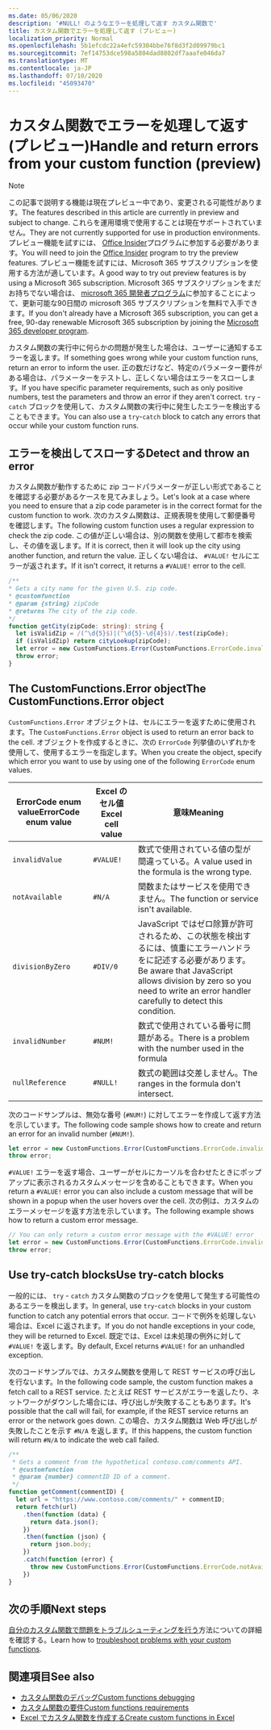 ```yaml
---
ms.date: 05/06/2020
description: '#NULL! のようなエラーを処理して返す カスタム関数で'
title: カスタム関数でエラーを処理して返す (プレビュー)
localization_priority: Normal
ms.openlocfilehash: 5b1efcdc22a4efc59304bbe76f8d3f2d09979bc1
ms.sourcegitcommit: 7ef14753dce598a5804dad8802df7aaafe046da7
ms.translationtype: MT
ms.contentlocale: ja-JP
ms.lasthandoff: 07/10/2020
ms.locfileid: "45093470"
---
```

# <a name="handle-and-return-errors-from-your-custom-function-preview"></a><span data-ttu-id="ba5a9-104">カスタム関数でエラーを処理して返す (プレビュー)</span><span class="sxs-lookup"><span data-stu-id="ba5a9-104">Handle and return errors from your custom function (preview)</span></span>

> [!NOTE]
> <span data-ttu-id="ba5a9-105">この記事で説明する機能は現在プレビュー中であり、変更される可能性があります。</span><span class="sxs-lookup"><span data-stu-id="ba5a9-105">The features described in this article are currently in preview and subject to change.</span></span> <span data-ttu-id="ba5a9-106">これらを運用環境で使用することは現在サポートされていません。</span><span class="sxs-lookup"><span data-stu-id="ba5a9-106">They are not currently supported for use in production environments.</span></span> <span data-ttu-id="ba5a9-107">プレビュー機能を試すには、 [Office Insider](https://insider.office.com/join)プログラムに参加する必要があります。</span><span class="sxs-lookup"><span data-stu-id="ba5a9-107">You will need to join the [Office Insider](https://insider.office.com/join) program to try the preview features.</span></span>  <span data-ttu-id="ba5a9-108">プレビュー機能を試すには、Microsoft 365 サブスクリプションを使用する方法が適しています。</span><span class="sxs-lookup"><span data-stu-id="ba5a9-108">A good way to try out preview features is by using a Microsoft 365 subscription.</span></span> <span data-ttu-id="ba5a9-109">Microsoft 365 サブスクリプションをまだお持ちでない場合は、 [microsoft 365 開発者プログラム](https://developer.microsoft.com/office/dev-program)に参加することによって、更新可能な90日間の microsoft 365 サブスクリプションを無料で入手できます。</span><span class="sxs-lookup"><span data-stu-id="ba5a9-109">If you don't already have a Microsoft 365 subscription, you can get a free, 90-day renewable Microsoft 365 subscription by joining the [Microsoft 365 developer program](https://developer.microsoft.com/office/dev-program).</span></span>

<span data-ttu-id="ba5a9-110">カスタム関数の実行中に何らかの問題が発生した場合は、ユーザーに通知するエラーを返します。</span><span class="sxs-lookup"><span data-stu-id="ba5a9-110">If something goes wrong while your custom function runs, return an error to inform the user.</span></span> <span data-ttu-id="ba5a9-111">正の数だけなど、特定のパラメーター要件がある場合は、パラメーターをテストし、正しくない場合はエラーをスローします。</span><span class="sxs-lookup"><span data-stu-id="ba5a9-111">If you have specific parameter requirements, such as only positive numbers, test the parameters and throw an error if they aren't correct.</span></span> <span data-ttu-id="ba5a9-112">`try` - `catch` ブロックを使用して、カスタム関数の実行中に発生したエラーを検出することもできます。</span><span class="sxs-lookup"><span data-stu-id="ba5a9-112">You can also use a `try`-`catch` block to catch any errors that occur while your custom function runs.</span></span>

## <a name="detect-and-throw-an-error"></a><span data-ttu-id="ba5a9-113">エラーを検出してスローする</span><span class="sxs-lookup"><span data-stu-id="ba5a9-113">Detect and throw an error</span></span>

<span data-ttu-id="ba5a9-114">カスタム関数が動作するために zip コードパラメーターが正しい形式であることを確認する必要があるケースを見てみましょう。</span><span class="sxs-lookup"><span data-stu-id="ba5a9-114">Let's look at a case where you need to ensure that a zip code parameter is in the correct format for the custom function to work.</span></span> <span data-ttu-id="ba5a9-115">次のカスタム関数は、正規表現を使用して郵便番号を確認します。</span><span class="sxs-lookup"><span data-stu-id="ba5a9-115">The following custom function uses a regular expression to check the zip code.</span></span> <span data-ttu-id="ba5a9-116">この値が正しい場合は、別の関数を使用して都市を検索し、その値を返します。</span><span class="sxs-lookup"><span data-stu-id="ba5a9-116">If it is correct, then it will look up the city using another function, and return the value.</span></span> <span data-ttu-id="ba5a9-117">正しくない場合は、 `#VALUE!` セルにエラーが返されます。</span><span class="sxs-lookup"><span data-stu-id="ba5a9-117">If it isn't correct, it returns a `#VALUE!` error to the cell.</span></span>

```typescript
/**
* Gets a city name for the given U.S. zip code.
* @customfunction
* @param {string} zipCode
* @returns The city of the zip code.
*/
function getCity(zipCode: string): string {
  let isValidZip = /(^\d{5}$)|(^\d{5}-\d{4}$)/.test(zipCode);
  if (isValidZip) return cityLookup(zipCode);
  let error = new CustomFunctions.Error(CustomFunctions.ErrorCode.invalidValue, "Please provide a valid U.S. zip code.");
  throw error;
}
```

## <a name="the-customfunctionserror-object"></a><span data-ttu-id="ba5a9-118">The CustomFunctions.Error object</span><span class="sxs-lookup"><span data-stu-id="ba5a9-118">The CustomFunctions.Error object</span></span>

<span data-ttu-id="ba5a9-119">`CustomFunctions.Error` オブジェクトは、セルにエラーを返すために使用されます。</span><span class="sxs-lookup"><span data-stu-id="ba5a9-119">The `CustomFunctions.Error` object is used to return an error back to the cell.</span></span> <span data-ttu-id="ba5a9-120">オブジェクトを作成するときに、次の `ErrorCode` 列挙値のいずれかを使用して、使用するエラーを指定します。</span><span class="sxs-lookup"><span data-stu-id="ba5a9-120">When you create the object, specify which error you want to use by using one of the following `ErrorCode` enum values.</span></span>


|<span data-ttu-id="ba5a9-121">ErrorCode enum value</span><span class="sxs-lookup"><span data-stu-id="ba5a9-121">ErrorCode enum value</span></span>  |<span data-ttu-id="ba5a9-122">Excel のセル値</span><span class="sxs-lookup"><span data-stu-id="ba5a9-122">Excel cell value</span></span>  |<span data-ttu-id="ba5a9-123">意味</span><span class="sxs-lookup"><span data-stu-id="ba5a9-123">Meaning</span></span>  |
|---------------|---------|---------|
|`invalidValue`   | `#VALUE!` | <span data-ttu-id="ba5a9-124">数式で使用されている値の型が間違っている。</span><span class="sxs-lookup"><span data-stu-id="ba5a9-124">A value used in the formula is the wrong type.</span></span> |
|`notAvailable`   | `#N/A`    | <span data-ttu-id="ba5a9-125">関数またはサービスを使用できません。</span><span class="sxs-lookup"><span data-stu-id="ba5a9-125">The function or service isn't available.</span></span> |
|`divisionByZero` | `#DIV/0`  | <span data-ttu-id="ba5a9-126">JavaScript ではゼロ除算が許可されるため、この状態を検出するには、慎重にエラーハンドラをに記述する必要があります。</span><span class="sxs-lookup"><span data-stu-id="ba5a9-126">Be aware that JavaScript allows division by zero so you need to write an error handler carefully to detect this condition.</span></span> |
|`invalidNumber`  | `#NUM!`   | <span data-ttu-id="ba5a9-127">数式で使用されている番号に問題がある。</span><span class="sxs-lookup"><span data-stu-id="ba5a9-127">There is a problem with the number used in the formula</span></span> |
|`nullReference`  | `#NULL!`  | <span data-ttu-id="ba5a9-128">数式の範囲は交差しません。</span><span class="sxs-lookup"><span data-stu-id="ba5a9-128">The ranges in the formula don't intersect.</span></span> |

<span data-ttu-id="ba5a9-129">次のコードサンプルは、無効な番号 (`#NUM!`) に対してエラーを作成して返す方法を示しています。</span><span class="sxs-lookup"><span data-stu-id="ba5a9-129">The following code sample shows how to create and return an error for an invalid number (`#NUM!`).</span></span>

```typescript
let error = new CustomFunctions.Error(CustomFunctions.ErrorCode.invalidNumber);
throw error;
```

<span data-ttu-id="ba5a9-130">`#VALUE!` エラーを返す場合、ユーザーがセルにカーソルを合わせたときにポップアップに表示されるカスタムメッセージを含めることもできます。</span><span class="sxs-lookup"><span data-stu-id="ba5a9-130">When you return a `#VALUE!` error you can also include a custom message that will be shown in a popup when the user hovers over the cell.</span></span> <span data-ttu-id="ba5a9-131">次の例は、カスタムのエラーメッセージを返す方法を示しています。</span><span class="sxs-lookup"><span data-stu-id="ba5a9-131">The following example shows how to return a custom error message.</span></span>

```typescript
// You can only return a custom error message with the #VALUE! error
let error = new CustomFunctions.Error(CustomFunctions.ErrorCode.invalidValue, "The parameter can only contain lowercase characters.");
throw error;
```

## <a name="use-try-catch-blocks"></a><span data-ttu-id="ba5a9-132">Use try-catch blocks</span><span class="sxs-lookup"><span data-stu-id="ba5a9-132">Use try-catch blocks</span></span>

<span data-ttu-id="ba5a9-133">一般的には、 `try` - `catch` カスタム関数のブロックを使用して発生する可能性のあるエラーを検出します。</span><span class="sxs-lookup"><span data-stu-id="ba5a9-133">In general, use `try`-`catch` blocks in your custom function to catch any potential errors that occur.</span></span> <span data-ttu-id="ba5a9-134">コードで例外を処理しない場合は、Excel に返されます。</span><span class="sxs-lookup"><span data-stu-id="ba5a9-134">If you do not handle exceptions in your code, they will be returned to Excel.</span></span> <span data-ttu-id="ba5a9-135">既定では、Excel は未処理の例外に対して `#VALUE!` を返します。</span><span class="sxs-lookup"><span data-stu-id="ba5a9-135">By default, Excel returns `#VALUE!` for an unhandled exception.</span></span>

<span data-ttu-id="ba5a9-136">次のコードサンプルでは、カスタム関数を使用して REST サービスの呼び出しを行ないます。</span><span class="sxs-lookup"><span data-stu-id="ba5a9-136">In the following code sample, the custom function makes a fetch call to a REST service.</span></span> <span data-ttu-id="ba5a9-137">たとえば REST サービスがエラーを返したり、ネットワークがダウンした場合には、呼び出しが失敗することもあります。</span><span class="sxs-lookup"><span data-stu-id="ba5a9-137">It's possible that the call will fail, for example, if the REST service returns an error or the network goes down.</span></span> <span data-ttu-id="ba5a9-138">この場合、カスタム関数は Web 呼び出しが失敗したことを示す `#N/A` を返します。</span><span class="sxs-lookup"><span data-stu-id="ba5a9-138">If this happens, the custom function will return `#N/A` to indicate the web call failed.</span></span>


```typescript
/**
 * Gets a comment from the hypothetical contoso.com/comments API.
 * @customfunction
 * @param {number} commentID ID of a comment.
 */
function getComment(commentID) {
  let url = "https://www.contoso.com/comments/" + commentID;
  return fetch(url)
    .then(function (data) {
      return data.json();
    })
    .then(function (json) {
      return json.body;
    })
    .catch(function (error) {
      throw new CustomFunctions.Error(CustomFunctions.ErrorCode.notAvailable);
    })
}
```

## <a name="next-steps"></a><span data-ttu-id="ba5a9-139">次の手順</span><span class="sxs-lookup"><span data-stu-id="ba5a9-139">Next steps</span></span>

<span data-ttu-id="ba5a9-140">[自分のカスタム関数で問題をトラブルシューティングを行う](custom-functions-troubleshooting.md)方法についての詳細を確認する。</span><span class="sxs-lookup"><span data-stu-id="ba5a9-140">Learn how to [troubleshoot problems with your custom functions](custom-functions-troubleshooting.md).</span></span>

## <a name="see-also"></a><span data-ttu-id="ba5a9-141">関連項目</span><span class="sxs-lookup"><span data-stu-id="ba5a9-141">See also</span></span>

* [<span data-ttu-id="ba5a9-142">カスタム関数のデバッグ</span><span class="sxs-lookup"><span data-stu-id="ba5a9-142">Custom functions debugging</span></span>](custom-functions-debugging.md)
* [<span data-ttu-id="ba5a9-143">カスタム関数の要件</span><span class="sxs-lookup"><span data-stu-id="ba5a9-143">Custom functions requirements</span></span>](custom-functions-requirement-sets.md)
* [<span data-ttu-id="ba5a9-144">Excel でカスタム関数を作成する</span><span class="sxs-lookup"><span data-stu-id="ba5a9-144">Create custom functions in Excel</span></span>](custom-functions-overview.md)
